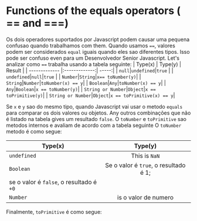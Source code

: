 # Functions of the equals operators ( == and ===)
Os dois operadores suportados por Javascript podem causar uma pequena confusao quando trabalhamos com them.
Quando usamos `==`, valores podem ser considerados `equal` iguais quando eles sao diferentes tipos. Isso pode ser confuso even para um Desenvolvedor Senior Javascript.
Let's analizar como `==` trabalha usando a tabela seguinte:
| Type(x)        | Type(y)          | Result  |
| ------------- |:-------------:| -----:|
| `null`|`undefined`|`true` |
| `undefined`|`null`|`true` |
| `Number`|`String`|`x== toNumber(y)`|
| `String`|`Number`|`toNumber(x) == y`|
| `Boolean`|`Any`|`toNumber(x) == y`|
| `Any`|`Boolean`|`x == toNumber(y)`|
| `String or Number`|`Object`|`x == toPrimitive(y)`|
| `String or Number`|`Object`|`x == toPrimitive(x) == y`|

Se `x` e `y` sao do mesmo tipo, quando Javascript vai usar o metodo `equals`
para comparar os dois valores ou objetos. Any outros combinações que não é listado na tabela gives um resultado `false`.
O `toNumber` e `toPrimitive` sao metodos internos e avaliam  de acordo com a tabela seguinte
O `toNumber` metodo é como segue:

| Type(x)       | Type(y)		|
| ------------- |:-------------:|
| `undefined`	|This is `NaN`	|
|`Boolean`		|Se o valor é `true`, o resultado é 1;
se o valor é `false`, o resultado é `+0`	|
|`Number`		|is o valor de numero	|
Finalmente, `toPrimitive` é como segue: